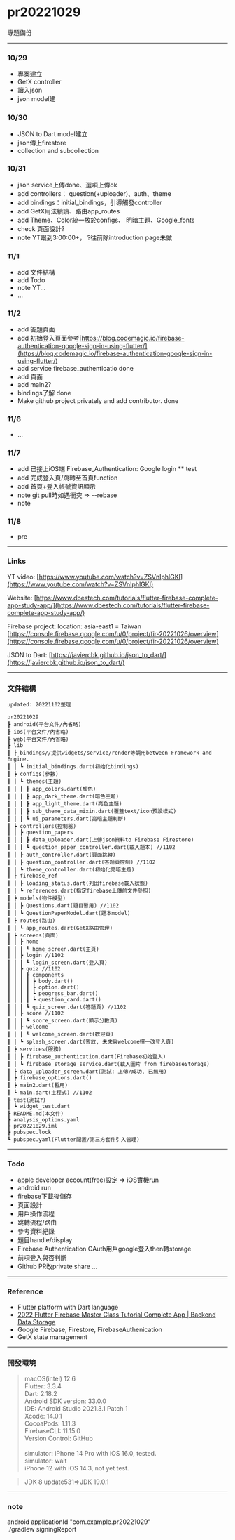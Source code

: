 # pr20221029

專題備份

---
### 10/29

* 專案建立
* GetX controller
* 讀入json
* json model建

### 10/30

* JSON to Dart model建立
* json傳上firestore
* collection and subcollection

### 10/31

* json service上傳done、選項上傳ok
* add controllers： question(+uploader)、auth、theme
* add bindings：initial_bindings，引導觸發controller
* add GetX用法續讀、路由app_routes
* add Theme、Color統一放於configs、 明暗主題、Google_fonts
* check 頁面設計?
* note YT跟到3:00:00+， ?往前除introduction page未做

### 11/1

* add 文件結構
* add Todo
* note YT...
* ...

### 11/2

* add 答題頁面
* add 初始登入頁面參考[https://blog.codemagic.io/firebase-authentication-google-sign-in-using-flutter/](https://blog.codemagic.io/firebase-authentication-google-sign-in-using-flutter/)
* add service firebase_authenticatio done
* add 頁面
* add main2? 
* bindings了解 done
* Make github project privately and add contributor. done

### 11/6

* ...

### 11/7

* add 已接上iOS端 Firebase_Authentication: Google login
** test
* add 完成登入頁/跳轉至首頁function
* add 首頁+登入帳號資訊顯示
* note git pull時如遇衝突 => --rebase
* note

### 11/8

* pre
---
### Links
YT video:
[https://www.youtube.com/watch?v=ZSVnIphlGKI](https://www.youtube.com/watch?v=ZSVnIphlGKI)

Website:
[https://www.dbestech.com/tutorials/flutter-firebase-complete-app-study-app/](https://www.dbestech.com/tutorials/flutter-firebase-complete-app-study-app/)

Firebase project:
location: asia-east1 = Taiwan
[https://console.firebase.google.com/u/0/project/fir-20221026/overview](https://console.firebase.google.com/u/0/project/fir-20221026/overview)

JSON to Dart:
[https://javiercbk.github.io/json_to_dart/](https://javiercbk.github.io/json_to_dart/)


---
### 文件結構 
```
updated: 20221102整理

pr20221029
┣ android(平台文件/內省略)
┣ ios(平台文件/內省略)
┣ web(平台文件/內省略)
┣ lib
┃ ┣ bindings//提供widgets/service/render等調用between Framework and Engine.
┃ ┃ ┗ initial_bindings.dart(初始化bindings)
┃ ┣ configs(參數)
┃ ┃ ┗ themes(主題)
┃ ┃ ┃ ┣ app_colors.dart(顏色)
┃ ┃ ┃ ┣ app_dark_theme.dart(暗色主題)
┃ ┃ ┃ ┣ app_light_theme.dart(亮色主題)
┃ ┃ ┃ ┣ sub_theme_data_mixin.dart(覆蓋text/icon預設樣式)
┃ ┃ ┃ ┗ ui_parameters.dart(亮暗主題判斷)
┃ ┣ controllers(控制器)
┃ ┃ ┣ question_papers
┃ ┃ ┃ ┣ data_uploader.dart(上傳json資料to Firebase Firestore)
┃ ┃ ┃ ┗ question_paper_controller.dart(載入題本) //1102
┃ ┃ ┣ auth_controller.dart(頁面跳轉)
┃ ┃ ┣ question_controller.dart(答題頁控制) //1102
┃ ┃ ┗ theme_controller.dart(初始化亮暗主題)
┃ ┣ firebase_ref
┃ ┃ ┣ loading_status.dart(列出firebase載入狀態)
┃ ┃ ┗ references.dart(指定firebase上傳前文件參照)
┃ ┣ models(物件模型)
┃ ┃ ┣ Questions.dart(題目暫用) //1102
┃ ┃ ┗ QuestionPaperModel.dart(題本model)
┃ ┣ routes(路由)
┃ ┃ ┗ app_routes.dart(GetX路由管理)
┃ ┣ screens(頁面)
┃ ┃ ┣ home
┃ ┃ ┃ ┗ home_screen.dart(主頁)
┃ ┃ ┣ login //1102
┃ ┃ ┃ ┗ login_screen.dart(登入頁)
┃ ┃ ┣ quiz //1102
┃ ┃ ┃ ┣ components
┃ ┃ ┃ ┃ ┣ body.dart()
┃ ┃ ┃ ┃ ┣ option.dart()
┃ ┃ ┃ ┃ ┗ peogress_bar.dart()
┃ ┃ ┃ ┃ ┗ question_card.dart()
┃ ┃ ┃ ┗ quiz_screen.dart(答題頁) //1102
┃ ┃ ┣ score //1102
┃ ┃ ┃ ┗ score_screen.dart(顯示分數頁)
┃ ┃ ┣ welcome
┃ ┃ ┃ ┗ welcome_screen.dart(歡迎頁)
┃ ┃ ┗ splash_screen.dart(暫放, 未來與welcome擇一改登入頁)
┃ ┣ services(服務)
┃ ┃ ┣ firebase_authentication.dart(Firebase初始登入)
┃ ┃ ┗ firebase_storage_service.dart(載入圖片 from firebaseStorage)
┃ ┣ data_uploader_screen.dart(測試: 上傳/成功, 已無用)
┃ ┣ firebase_options.dart()
┃ ┣ main2.dart(暫用)
┃ ┗ main.dart(主程式) //1102
┣ test(測試?)
┃ ┗ widget_test.dart
┣ README.md(本文件)
┣ analysis_options.yaml
┣ pr20221029.iml
┣ pubspec.lock
┗ pubspec.yaml(Flutter配置/第三方套件引入管理)
```
---
### Todo

* apple developer account(free)設定 => iOS實機run
* android run
* firebase下載後儲存
* 頁面設計
* 用戶操作流程
* 跳轉流程/路由
* 參考資料紀錄
* 題目handle/display
* Firebase Authentication OAuth用戶google登入then轉storage
* 前項登入與否判斷
* Github PR改private share
...
----
### Reference
* Flutter platform with Dart language
* [2022 Flutter Firebase Master Class Tutorial Complete App | Backend Data Storage](https://www.youtube.com/watch?v=ZSVnIphlGKI)
* Google Firebase, Firestore, FirebaseAuthenication
* GetX state management
----
### 開發環境
>macOS(intel) 12.6 <br>
>Flutter: 3.3.4 <br>
>Dart: 2.18.2 <br>
>Android SDK version: 33.0.0 <br>
>IDE: Android Studio 2021.3.1 Patch 1 <br>
>Xcode: 14.0.1 <br>
>CocoaPods: 1.11.3 <br>
>FirebaseCLI: 11.15.0<br>
>Version Control: GitHub <br><br>
>simulator: iPhone 14 Pro with iOS 16.0, tested. <br>
>simulator: wait <br>
>iPhone 12 with iOS 14.3, not yet test.

>JDK 8 update531=>JDK 19.0.1
---
### note
android applicationId "com.example.pr20221029" <br>
./gradlew signingReport <br>
